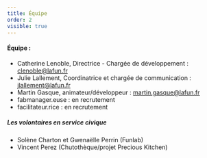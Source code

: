 ```yaml
---
title: Équipe
order: 2
visible: true
---
```

#### Équipe : 

* Catherine Lenoble, Directrice - Chargée de développement :
clenoble@lafun.fr
* Julie Lallement, Coordinatrice et chargée de communication :
jlallement@lafun.fr
* Martin Gasque, animateur/développeur : martin.gasque@lafun.fr
* fabmanager.euse : en recrutement
* facilitateur.rice : en recrutement

##### Les volontaires en service civique
* Solène Charton et Gwenaëlle Perrin (Funlab)
* Vincent Perez (Chutothèque/projet Precious Kitchen)